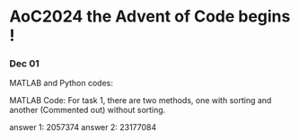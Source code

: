 # AoC2024 the Advent of Code begins !
### Dec 01
MATLAB and Python codes:

MATLAB Code:
For task 1, there are two methods, one with sorting and another (Commented out) without sorting.

answer 1: 2057374
answer 2: 23177084
